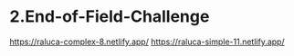 # 2.End-of-Field-Challenge

https://raluca-complex-8.netlify.app/
https://raluca-simple-11.netlify.app/
